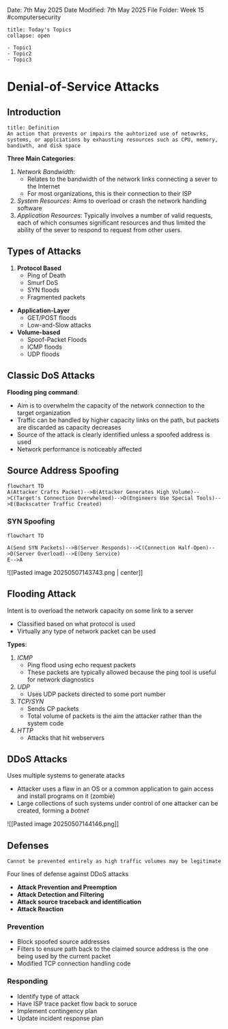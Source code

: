 Date: 7th May 2025
Date Modified: 7th May 2025
File Folder: Week 15
#computersecurity

```ad-abstract
title: Today's Topics
collapse: open

- Topic1
- Topic2
- Topic3

```

# Denial-of-Service Attacks

## Introduction

```ad-summary
title: Definition
An action that prevents or impairs the auhtorized use of netowrks, systems, or applciations by exhausting resources such as CPU, memory, bandiwth, and disk space
```

**Three Main Categories**:
1. *Network Bandwidth*:
	- Relates to the bandwidth of the network links connecting a sever to the Internet
	- For most organizations, this is their connection to their ISP
2. *System Resources*: Aims to overload or crash the network handling software
3. *Application Resources*: Typically involves a number of valid requests, each of which consumes significant resources and thus limited the ability of the sever to respond to request from other users.

## Types of Attacks

1. **Protocol Based**
	- Ping of Death
	- Smurf DoS
	- SYN floods
	- Fragmented packets
- **Application-Layer**
	- GET/POST floods
	- Low-and-Slow attacks
- **Volume-based**
	- Spoof-Packet Floods
	- ICMP floods
	- UDP floods

## Classic DoS Attacks

**Flooding ping command**:
- Aim is to overwhelm the capacity of the network connection to the target organization
- Traffic can be handled by higher capacity links on the path, but packets are discarded as capacity decreases
- Source of the attack is clearly identified unless a spoofed address is used
- Network performance is noticeably affected

## Source Address Spoofing

```mermaid
flowchart TD
A(Attacker Crafts Packet)-->B(Attacker Generates High Volume)-->C(Target's Connection Overwhelmed)-->D(Engineers Use Special Tools)-->E(Backscatter Traffic Created)
```

### SYN Spoofing

```mermaid
flowchart TD

A(Send SYN Packets)-->B(Server Responds)-->C(Connection Half-Open)-->D(Server Overload)-->E(Deny Service)
E-->A
```
![[Pasted image 20250507143743.png | center]]

## Flooding Attack

Intent is to overload the network capacity on some link to a server
- Classified based on what protocol is used
- Virtually any type of network packet can be used

**Types**:
1. *ICMP*
	- Ping flood using echo request packets
	- These packets are typically allowed because the ping tool is useful for network diagnostics
2. *UDP*
	- Uses UDP packets directed to some port number
3. *TCP/SYN*
	- Sends CP packets
	- Total volume of packets is the aim the attacker rather than the system code
4. *HTTP*
	- Attacks that hit webservers

## DDoS Attacks

Uses multiple systems to generate atacks
- Attacker uses a flaw in an OS or a common application to gain access and install programs on it (zombie)
- Large collections of such systems under control of one attacker can be created, forming a *botnet*

![[Pasted image 20250507144146.png]]

## Defenses

```ad-warning
Cannot be prevented entirely as high traffic volumes may be legitimate
```

Four lines of defense against DDoS attacks
- **Attack Prevention and Preemption**
- **Attack Detection and Filtering**
- **Attack source traceback and identification**
- **Attack Reaction**

### Prevention

- Block spoofed source addresses
- Filters to ensure path back to the claimed source address is the one being used by the current packet
- Modified TCP connection handling code

### Responding
- Identify type of attack
- Have ISP trace packet flow back to soruce
- Implement contingency plan
- Update incident response plan


